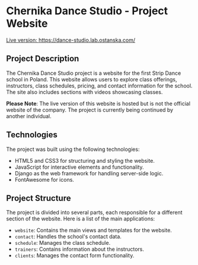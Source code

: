 # Chernika Dance Studio - Project Website

[Live version: https://dance-studio.lab.ostanska.com/ ](https://dance-studio.lab.ostanska.com/)

## Project Description

The Chernika Dance Studio project is a website for the first Strip Dance school in Poland. This website allows users to explore class offerings, instructors, class schedules, pricing, and contact information for the school. The site also includes sections with videos showcasing classes.

**Please Note**: The live version of this website is hosted but is not the official website of the company. The project is currently being continued by another individual.


## Technologies

The project was built using the following technologies:

- HTML5 and CSS3 for structuring and styling the website.
- JavaScript for interactive elements and functionality.
- Django as the web framework for handling server-side logic.
- FontAwesome for icons.

## Project Structure

The project is divided into several parts, each responsible for a different section of the website. Here is a list of the main applications:

- `website`: Contains the main views and templates for the website.
- `contact`: Handles the school's contact data.
- `schedule`: Manages the class schedule.
- `trainers`: Contains information about the instructors.
- `clients`: Manages the contact form functionality.
